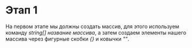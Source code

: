 # Этап 1
На первом этапе мы должны создать массив, для этого используем команду *string[] название массива*, а затем создаем элементы нашего массива через фигурные скобки *{}* и ковычки *""*.
